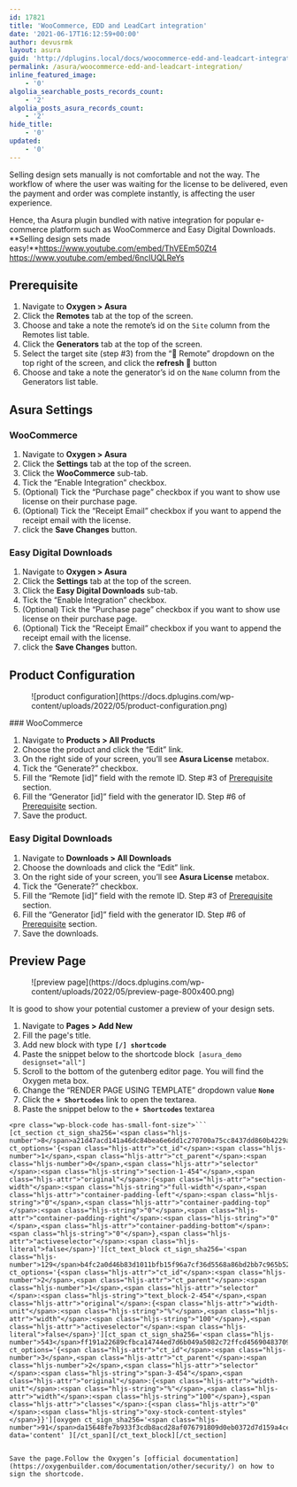 ```yaml
---
id: 17821
title: 'WooCommerce, EDD and LeadCart integration'
date: '2021-06-17T16:12:59+00:00'
author: devusrmk
layout: asura
guid: 'http://dplugins.local/docs/woocommerce-edd-and-leadcart-integration/'
permalink: /asura/woocommerce-edd-and-leadcart-integration/
inline_featured_image:
    - '0'
algolia_searchable_posts_records_count:
    - '2'
algolia_posts_asura_records_count:
    - '2'
hide_title:
    - '0'
updated:
    - '0'
---
```


Selling design sets manually is not comfortable and not the way. The workflow of where the user was waiting for the license to be delivered, even the payment and order was complete instantly, is affecting the user experience.

Hence, tha Asura plugin bundled with native integration for popular e-commerce platform such as WooCommerce and Easy Digital Downloads. **Selling design sets made easy!**https://www.youtube.com/embed/ThVEEm50Zt4  
https://www.youtube.com/embed/6ncIUQLReYs

## Prerequisite

1. Navigate to **Oxygen &gt; Asura**
2. Click the **Remotes** tab at the top of the screen.
3. Choose and take a note the remote’s id on the `Site` column from the Remotes list table.
4. Click the **Generators** tab at the top of the screen.
5. Select the target site (step #3) from the “📌 Remote” dropdown on the top right of the screen, and click the **refresh 🔄️** button
6. Choose and take a note the generator’s id on the `Name` column from the Generators list table.

## Asura Settings

### WooCommerce

1. Navigate to **Oxygen &gt; Asura**
2. Click the **Settings** tab at the top of the screen.
3. Click the **WooCommerce** sub-tab.
4. Tick the “Enable Integration” checkbox.
5. (Optional) Tick the “Purchase page” checkbox if you want to show use license on their purchase page.
6. (Optional) Tick the “Receipt Email” checkbox if you want to append the receipt email with the license.
7. click the **Save Changes** button.

### Easy Digital Downloads

1. Navigate to **Oxygen &gt; Asura**
2. Click the **Settings** tab at the top of the screen.
3. Click the **Easy Digital Downloads** sub-tab.
4. Tick the “Enable Integration” checkbox.
5. (Optional) Tick the “Purchase page” checkbox if you want to show use license on their purchase page.
6. (Optional) Tick the “Receipt Email” checkbox if you want to append the receipt email with the license.
7. click the **Save Changes** button.

## Product Configuration

<figure class="wp-block-image size-full">![product configuration](https://docs.dplugins.com/wp-content/uploads/2022/05/product-configuration.png)</figure>### WooCommerce

1. Navigate to **Products &gt; All Products**
2. Choose the product and click the “Edit” link.
3. On the right side of your screen, you’ll see **Asura License** metabox.
4. Tick the “Generate?” checkbox.
5. Fill the “Remote \[id\]” field with the remote ID. Step #3 of [Prerequisite](https://markdowntohtml.com/#prerequisite) section.
6. Fill the “Generator \[id\]” field with the generator ID. Step #6 of [Prerequisite](https://markdowntohtml.com/#prerequisite) section.
7. Save the product.

### Easy Digital Downloads

1. Navigate to **Downloads &gt; All Downloads**
2. Choose the downloads and click the “Edit” link.
3. On the right side of your screen, you’ll see **Asura License** metabox.
4. Tick the “Generate?” checkbox.
5. Fill the “Remote \[id\]” field with the remote ID. Step #3 of [Prerequisite](https://markdowntohtml.com/#prerequisite) section.
6. Fill the “Generator \[id\]” field with the generator ID. Step #6 of [Prerequisite](https://markdowntohtml.com/#prerequisite) section.
7. Save the downloads.

## Preview Page

<figure class="wp-block-image size-large">![preview page](https://docs.dplugins.com/wp-content/uploads/2022/05/preview-page-800x400.png)</figure>It is good to show your potential customer a preview of your design sets.

1. Navigate to **Pages &gt; Add New**
2. Fill the page's title.
3. Add new block with type **`[/] shortcode`**
4. Paste the snippet below to the shortcode block` [asura_demo designset="all"]`
5. Scroll to the bottom of the gutenberg editor page. You will find the Oxygen meta box.
6. Change the “RENDER PAGE USING TEMPLATE” dropdown value **`None`**
7. Click the **`+ Shortcodes`** link to open the textarea.
8. Paste the snippet below to the **`+ Shortcodes`** textarea

```
<pre class="wp-block-code has-small-font-size">```
[ct_section ct_sign_sha256='<span class="hljs-number">8</span>a21d47acd141a46dc84bea6e6dd1c270700a75cc8437dd860b4229a9486ba69' ct_options='{<span class="hljs-attr">"ct_id"</span>:<span class="hljs-number">1</span>,<span class="hljs-attr">"ct_parent"</span>:<span class="hljs-number">0</span>,<span class="hljs-attr">"selector"</span>:<span class="hljs-string">"section-1-454"</span>,<span class="hljs-attr">"original"</span>:{<span class="hljs-attr">"section-width"</span>:<span class="hljs-string">"full-width"</span>,<span class="hljs-attr">"container-padding-left"</span>:<span class="hljs-string">"0"</span>,<span class="hljs-attr">"container-padding-top"</span>:<span class="hljs-string">"0"</span>,<span class="hljs-attr">"container-padding-right"</span>:<span class="hljs-string">"0"</span>,<span class="hljs-attr">"container-padding-bottom"</span>:<span class="hljs-string">"0"</span>},<span class="hljs-attr">"activeselector"</span>:<span class="hljs-literal">false</span>}'][ct_text_block ct_sign_sha256='<span class="hljs-number">129</span>b4fc2a0d46b83d1011bfb15f96a7cf36d5568a86bd2bb7c965b5223291097' ct_options='{<span class="hljs-attr">"ct_id"</span>:<span class="hljs-number">2</span>,<span class="hljs-attr">"ct_parent"</span>:<span class="hljs-number">1</span>,<span class="hljs-attr">"selector"</span>:<span class="hljs-string">"text_block-2-454"</span>,<span class="hljs-attr">"original"</span>:{<span class="hljs-attr">"width-unit"</span>:<span class="hljs-string">"%"</span>,<span class="hljs-attr">"width"</span>:<span class="hljs-string">"100"</span>},<span class="hljs-attr">"activeselector"</span>:<span class="hljs-literal">false</span>}'][ct_span ct_sign_sha256='<span class="hljs-number">543</span>ff191a22689cfbca14744ed7d6b049a5082c72ffcd4569048370962245cdb' ct_options='{<span class="hljs-attr">"ct_id"</span>:<span class="hljs-number">3</span>,<span class="hljs-attr">"ct_parent"</span>:<span class="hljs-number">2</span>,<span class="hljs-attr">"selector"</span>:<span class="hljs-string">"span-3-454"</span>,<span class="hljs-attr">"original"</span>:{<span class="hljs-attr">"width-unit"</span>:<span class="hljs-string">"%"</span>,<span class="hljs-attr">"width"</span>:<span class="hljs-string">"100"</span>},<span class="hljs-attr">"classes"</span>:{<span class="hljs-attr">"0"</span>:<span class="hljs-string">"oxy-stock-content-styles"</span>}}'][oxygen ct_sign_sha256='<span class="hljs-number">91</span>da15648fe7b933f3cdb8acd28af076791809d0eb0372d7d159a4ce30c02acb' data='content' ][/ct_span][/ct_text_block][/ct_section]
```
```

Save the page.Follow the Oxygen’s [official documentation](https://oxygenbuilder.com/documentation/other/security/) on how to sign the shortcode.